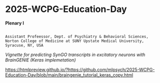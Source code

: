 # 2025-WCPG-Education-Day

**Plenary I**

```Dr. Jonathan Hess

Assistant Profeessor, Dept. of Psychiatry & Behavioral Sciences, Norton College of Medicine at SUNY Upstate Medical University, Syracuse, NY, USA

```

_Vignette for predicting SynGO transcripts in excitatory neurons with BrainGENIE (Keras implemetation)_

https://htmlpreview.github.io/?https://github.com/mlpsych/2025-WCPG-Education-Day/blob/main/braingenie_tutorial_keras_copy.html

